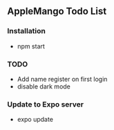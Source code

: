 ## AppleMango Todo List

### Installation

- npm start

### TODO

- Add name register on first login
- disable dark mode

### Update to Expo server

- expo update
